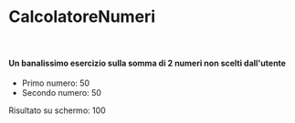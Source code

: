 <h1> CalcolatoreNumeri </h1>

<br>

<h4> Un banalissimo esercizio sulla somma di 2 numeri non scelti dall'utente</h4>

- Primo numero: 50
- Secondo numero: 50

Risultato su schermo: 100

